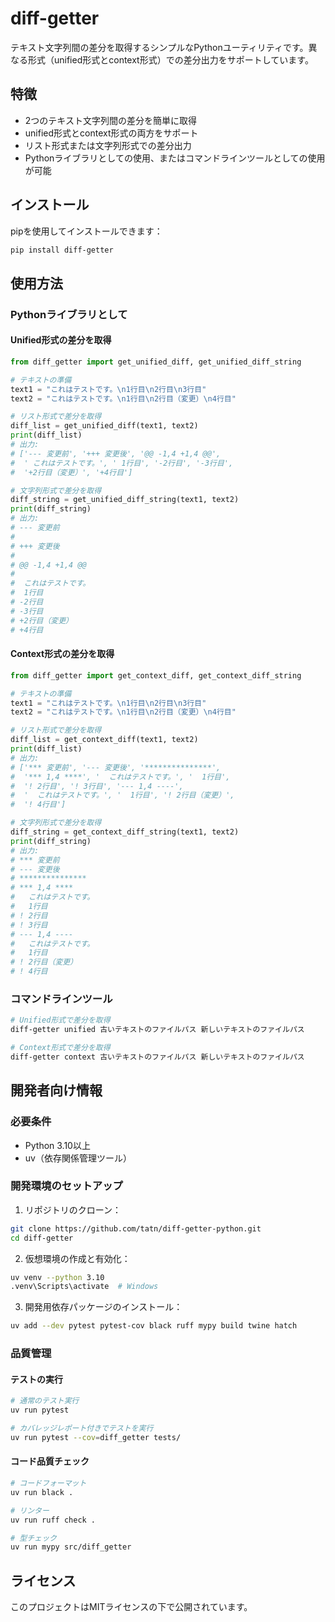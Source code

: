 # diff-getter

テキスト文字列間の差分を取得するシンプルなPythonユーティリティです。異なる形式（unified形式とcontext形式）での差分出力をサポートしています。

## 特徴

- 2つのテキスト文字列間の差分を簡単に取得
- unified形式とcontext形式の両方をサポート
- リスト形式または文字列形式での差分出力
- Pythonライブラリとしての使用、またはコマンドラインツールとしての使用が可能

## インストール

pipを使用してインストールできます：

```bash
pip install diff-getter
```

## 使用方法

### Pythonライブラリとして

#### Unified形式の差分を取得

```python
from diff_getter import get_unified_diff, get_unified_diff_string

# テキストの準備
text1 = "これはテストです。\n1行目\n2行目\n3行目"
text2 = "これはテストです。\n1行目\n2行目（変更）\n4行目"

# リスト形式で差分を取得
diff_list = get_unified_diff(text1, text2)
print(diff_list)
# 出力:
# ['--- 変更前', '+++ 変更後', '@@ -1,4 +1,4 @@',
#  ' これはテストです。', ' 1行目', '-2行目', '-3行目',
#  '+2行目（変更）', '+4行目']

# 文字列形式で差分を取得
diff_string = get_unified_diff_string(text1, text2)
print(diff_string)
# 出力:
# --- 変更前
# 
# +++ 変更後
# 
# @@ -1,4 +1,4 @@
# 
#  これはテストです。
#  1行目
# -2行目
# -3行目
# +2行目（変更）
# +4行目
```

#### Context形式の差分を取得

```python
from diff_getter import get_context_diff, get_context_diff_string

# テキストの準備
text1 = "これはテストです。\n1行目\n2行目\n3行目"
text2 = "これはテストです。\n1行目\n2行目（変更）\n4行目"

# リスト形式で差分を取得
diff_list = get_context_diff(text1, text2)
print(diff_list)
# 出力:
# ['*** 変更前', '--- 変更後', '***************',
#  '*** 1,4 ****', '  これはテストです。', '  1行目',
#  '! 2行目', '! 3行目', '--- 1,4 ----',
#  '  これはテストです。', '  1行目', '! 2行目（変更）',
#  '! 4行目']

# 文字列形式で差分を取得
diff_string = get_context_diff_string(text1, text2)
print(diff_string)
# 出力:
# *** 変更前
# --- 変更後
# ***************
# *** 1,4 ****
#   これはテストです。
#   1行目
# ! 2行目
# ! 3行目
# --- 1,4 ----
#   これはテストです。
#   1行目
# ! 2行目（変更）
# ! 4行目
```

### コマンドラインツール

```bash
# Unified形式で差分を取得
diff-getter unified 古いテキストのファイルパス 新しいテキストのファイルパス

# Context形式で差分を取得
diff-getter context 古いテキストのファイルパス 新しいテキストのファイルパス
```

## 開発者向け情報

### 必要条件

- Python 3.10以上
- uv（依存関係管理ツール）

### 開発環境のセットアップ

1. リポジトリのクローン：
```bash
git clone https://github.com/tatn/diff-getter-python.git
cd diff-getter
```

2. 仮想環境の作成と有効化：
```bash
uv venv --python 3.10
.venv\Scripts\activate  # Windows
```

3. 開発用依存パッケージのインストール：
```bash
uv add --dev pytest pytest-cov black ruff mypy build twine hatch
```

### 品質管理

#### テストの実行

```bash
# 通常のテスト実行
uv run pytest

# カバレッジレポート付きでテストを実行
uv run pytest --cov=diff_getter tests/
```

#### コード品質チェック

```bash
# コードフォーマット
uv run black .

# リンター
uv run ruff check .

# 型チェック
uv run mypy src/diff_getter
```

## ライセンス

このプロジェクトはMITライセンスの下で公開されています。
